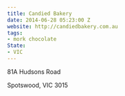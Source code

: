 ```yaml
---
title: Candied Bakery
date: 2014-06-28 05:23:00 Z
website: http://candiedbakery.com.au
tags:
- mork chocolate
State:
- VIC
---
```


81A Hudsons Road

Spotswood, VIC 3015
